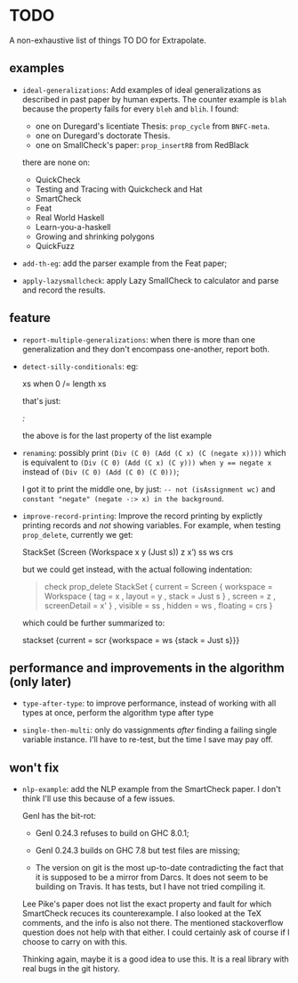 TODO
====

A non-exhaustive list of things TO DO for Extrapolate.


examples
--------

* `ideal-generalizations`:
  Add examples of ideal generalizations as described in past paper by human
  experts.  The counter example is `blah` because the property fails for every
  `bleh` and `blih`.  I found:

  - one on Duregard's licentiate Thesis:  `prop_cycle` from `BNFC-meta`.
  - one on Duregard's doctorate Thesis.
  - one on SmallCheck's paper: `prop_insertRB` from RedBlack

  there are none on:

  - QuickCheck
  - Testing and Tracing with Quickcheck and Hat
  - SmartCheck
  - Feat
  - Real World Haskell
  - Learn-you-a-haskell
  - Growing and shrinking polygons
  - QuickFuzz

* `add-th-eg`:
  add the parser example from the Feat paper;

* `apply-lazysmallcheck`:
  apply Lazy SmallCheck to calculator and parse and record the results.

feature
-------

* `report-multiple-generalizations`:
  when there is more than one generalization and they don't encompass
  one-another, report both.

* `detect-silly-conditionals`:
  eg:

    xs  when  0 /= length xs

  that's just:

    _:_

  the above is for the last property of the list example

* `renaming`:
  possibly print          `(Div (C 0) (Add (C x) (C (negate x))))`
  which is equivalent to  `(Div (C 0) (Add (C x) (C y))) when y == negate x`
  instead of              `(Div (C 0) (Add (C 0) (C 0)))`;

  I got it to print the  middle one, by just: `-- not (isAssignment wc)` and
  `constant "negate" (negate -:> x) in the background`.


* `improve-record-printing`:
  Improve the record printing by explictly printing records and _not_ showing
  variables.  For example, when testing `prop_delete`, currently we get:

	StackSet (Screen (Workspace x y (Just s)) z x’) ss ws crs

  but we could get instead, with the actual following indentation:

    > check prop_delete
    StackSet { current  = Screen
                        { workspace = Workspace
                                    { tag    = x
                                    , layout = y
                                    , stack  = Just s
                                    }
                        , screen       = z
                        , screenDetail = x'
                        }
             , visible  = ss
             , hidden   = ws
             , floating = crs
             }

  which could be further summarized to:

	stackset {current = scr {workspace = ws {stack = Just s}}}


performance and improvements in the algorithm (only later)
----------------------------------------------------------

* `type-after-type`:
  to improve performance, instead of working with all types at once, perform
  the algorithm type after type

* `single-then-multi`:
  only do vassignments *after* finding a failing single variable instance.
  I'll have to re-test, but the time I save may pay off.

won't fix
---------

* `nlp-example`:
  add the NLP example from the SmartCheck paper.  I don't think I'll use this
  because of a few issues.

  GenI has the bit-rot:

  - GenI 0.24.3 refuses to build on GHC 8.0.1;

  - GenI 0.24.3 builds on GHC 7.8 but test files are missing;

  - The version on git is the most up-to-date contradicting the fact that it is
	supposed to be a mirror from Darcs.  It does not seem to be building on
	Travis.  It has tests, but I have not tried compiling it.

  Lee Pike's paper does not list the exact property and fault for which
  SmartCheck recuces its counterexample.  I also looked at the TeX comments,
  and the info is also not there.  The mentioned stackoverflow question does
  not help with that either.  I could certainly ask of course if I choose to
  carry on with this.

  Thinking again, maybe it is a good idea to use this.  It is a real library
  with real bugs in the git history.

